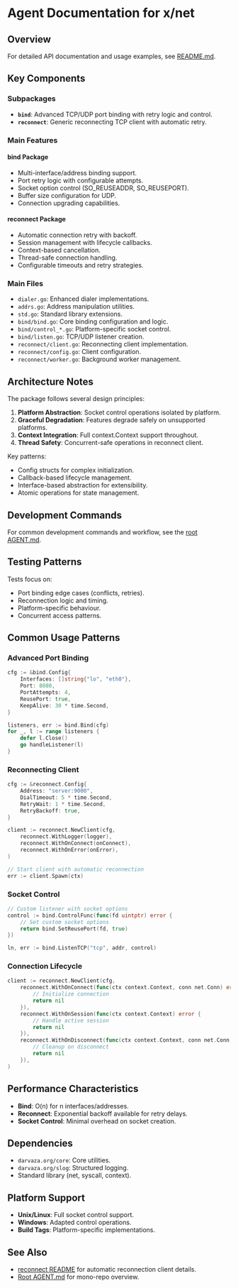 # Agent Documentation for x/net

## Overview

For detailed API documentation and usage examples, see [README.md](README.md).

## Key Components

### Subpackages

- **`bind`**: Advanced TCP/UDP port binding with retry logic and control.
- **`reconnect`**: Generic reconnecting TCP client with automatic retry.

### Main Features

#### bind Package

- Multi-interface/address binding support.
- Port retry logic with configurable attempts.
- Socket option control (SO_REUSEADDR, SO_REUSEPORT).
- Buffer size configuration for UDP.
- Connection upgrading capabilities.

#### reconnect Package

- Automatic connection retry with backoff.
- Session management with lifecycle callbacks.
- Context-based cancellation.
- Thread-safe connection handling.
- Configurable timeouts and retry strategies.

### Main Files

- `dialer.go`: Enhanced dialer implementations.
- `addrs.go`: Address manipulation utilities.
- `std.go`: Standard library extensions.
- `bind/bind.go`: Core binding configuration and logic.
- `bind/control_*.go`: Platform-specific socket control.
- `bind/listen.go`: TCP/UDP listener creation.
- `reconnect/client.go`: Reconnecting client implementation.
- `reconnect/config.go`: Client configuration.
- `reconnect/worker.go`: Background worker management.

## Architecture Notes

The package follows several design principles:

1. **Platform Abstraction**: Socket control operations isolated by platform.
2. **Graceful Degradation**: Features degrade safely on unsupported platforms.
3. **Context Integration**: Full context.Context support throughout.
4. **Thread Safety**: Concurrent-safe operations in reconnect client.

Key patterns:

- Config structs for complex initialization.
- Callback-based lifecycle management.
- Interface-based abstraction for extensibility.
- Atomic operations for state management.

## Development Commands

For common development commands and workflow, see the
[root AGENT.md](../AGENT.md).

## Testing Patterns

Tests focus on:

- Port binding edge cases (conflicts, retries).
- Reconnection logic and timing.
- Platform-specific behaviour.
- Concurrent access patterns.

## Common Usage Patterns

### Advanced Port Binding

```go
cfg := &bind.Config{
    Interfaces: []string{"lo", "eth0"},
    Port: 8080,
    PortAttempts: 4,
    ReusePort: true,
    KeepAlive: 30 * time.Second,
}

listeners, err := bind.Bind(cfg)
for _, l := range listeners {
    defer l.Close()
    go handleListener(l)
}
```

### Reconnecting Client

```go
cfg := &reconnect.Config{
    Address: "server:9000",
    DialTimeout: 5 * time.Second,
    RetryWait: 1 * time.Second,
    RetryBackoff: true,
}

client := reconnect.NewClient(cfg,
    reconnect.WithLogger(logger),
    reconnect.WithOnConnect(onConnect),
    reconnect.WithOnError(onError),
)

// Start client with automatic reconnection
err := client.Spawn(ctx)
```

### Socket Control

```go
// Custom listener with socket options
control := bind.ControlFunc(func(fd uintptr) error {
    // Set custom socket options
    return bind.SetReusePort(fd, true)
})

ln, err := bind.ListenTCP("tcp", addr, control)
```

### Connection Lifecycle

```go
client := reconnect.NewClient(cfg,
    reconnect.WithOnConnect(func(ctx context.Context, conn net.Conn) error {
        // Initialize connection
        return nil
    }),
    reconnect.WithOnSession(func(ctx context.Context) error {
        // Handle active session
        return nil
    }),
    reconnect.WithOnDisconnect(func(ctx context.Context, conn net.Conn) error {
        // Cleanup on disconnect
        return nil
    }),
)
```

## Performance Characteristics

- **Bind**: O(n) for n interfaces/addresses.
- **Reconnect**: Exponential backoff available for retry delays.
- **Socket Control**: Minimal overhead on socket creation.

## Dependencies

- `darvaza.org/core`: Core utilities.
- `darvaza.org/slog`: Structured logging.
- Standard library (net, syscall, context).

## Platform Support

- **Unix/Linux**: Full socket control support.
- **Windows**: Adapted control operations.
- **Build Tags**: Platform-specific implementations.

## See Also

- [reconnect README](reconnect/README.md) for automatic reconnection client
  details.
- [Root AGENT.md](../AGENT.md) for mono-repo overview.
